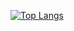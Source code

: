 [![Top Langs](https://github-readme-stats.vercel.app/api/top-langs/?username={daichi0812})](https://github.com/anuraghazra/github-readme-stats)
